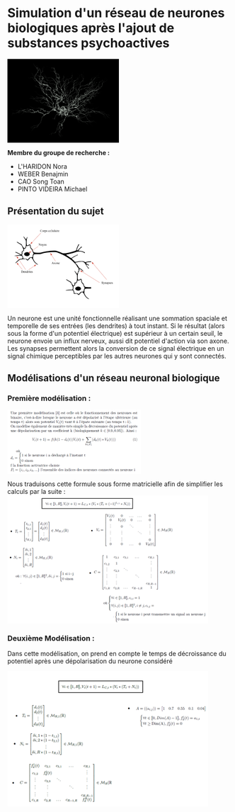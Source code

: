 # Simulation d'un réseau de neurones biologiques après l'ajout de substances psychoactives

<img src="Annexes/Images/neurone_illustration.png" width="50%" align="middle">

**Membre du groupe de recherche :**
- L'HARIDON Nora
- WEBER Benajmin
- CAO Song Toan 
- PINTO VIDEIRA Michael


## Présentation du sujet 
<img src="Annexes/Images/structure_neurone_biologique.png" width="50%" align="middle">

Un neurone est une unité fonctionnelle réalisant une sommation spaciale et temporelle de ses entrées (les dendrites) à tout instant. Si le résultat (alors sous la forme d'un potentiel électrique) est supérieur à un certain seuil, le neurone envoie un influx nerveux, aussi dit potentiel d'action via son axone. Les synapses permettent alors la conversion de ce signal électrique en un signal chimique perceptibles par les autres neurones qui y sont connectés. 

## Modélisations d'un réseau neuronal biologique

### Première modélisation :
<img src="Annexes/Images/formule_model_simple.png" width="60%" align="middle">

Nous traduisons cette formule sous forme matricielle afin de simplifier les calculs par la suite :
<img src="Annexes/Images/formule_model_simple_matricielle.png" width="90%" align="middle">

### Deuxième Modélisation :
Dans cette modélisation, on prend en compte le temps de décroissance du potentiel après une dépolarisation du neurone considéré

<img src="Annexes/Images/formule_decroissance_temps.png" width="90%" align="middle">
